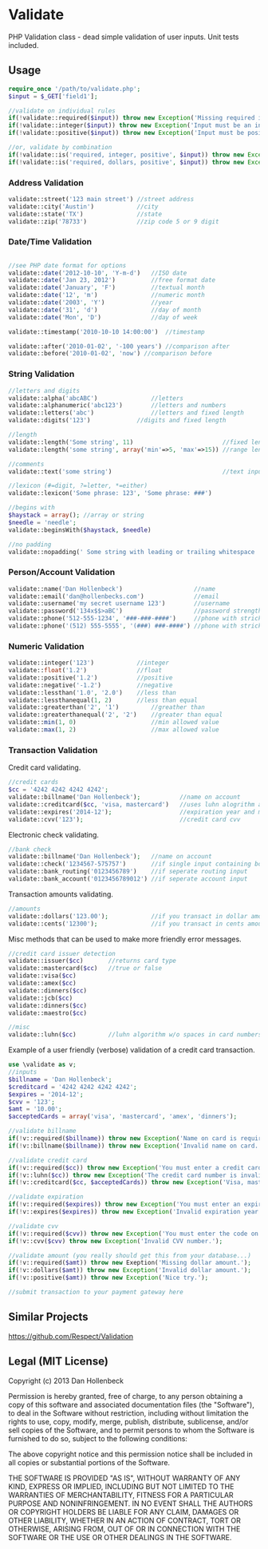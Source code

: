 Validate
========

PHP Validation class - dead simple validation of user inputs. Unit tests included.

## Usage ##
```php
require_once '/path/to/validate.php';
$input = $_GET['field1'];

//validate on individual rules
if(!validate::required($input)) throw new Exception('Missing required input!');
if(!validate::integer($input)) throw new Exception('Input must be an integer!');
if(!validate::positive($input)) throw new Exception('Input must be positive!');

//or, validate by combination
if(!validate::is('required, integer, positive', $input)) throw new Exception('Must be positive integer!');
if(!validate::is('required, dollars, positive', $input)) throw new Exception('Must be positive dollar amount!');
```
### Address Validation ###
```php
validate::street('123 main street')	//street address
validate::city('Austin')			//city
validate::state('TX')				//state
validate::zip('78733')				//zip code 5 or 9 digit
```

### Date/Time Validation ###
```php

//see PHP date format for options
validate::date('2012-10-10', 'Y-m-d')	//ISO date
validate::date('Jan 23, 2012')			//free format date
validate::date('January', 'F')			//textual month
validate::date('12', 'm')				//numeric month
validate::date('2003', 'Y')				//year
validate::date('31', 'd')				//day of month
validate::date('Mon', 'D')				//day of week

validate::timestamp('2010-10-10 14:00:00')	//timestamp

validate::after('2010-01-02', '-100 years')	//comparison after
validate::before('2010-01-02', 'now') //comparison before
```

### String Validation ###
```php
//letters and digits
validate::alpha('abcABC')				//letters
validate::alphanumeric('abc123')		//letters and numbers
validate::letters('abc')				//letters and fixed length
validate::digits('123')				//digits and fixed length

//length
validate::length('Some string', 11)							//fixed length
validate::length('some string', array('min'=>5, 'max'=>15))	//range length

//comments
validate::text('some string')								//text input like a comment

//lexicon (#=digit, ?=letter, *=either)
validate::lexicon('Some phrase: 123', 'Some phrase: ###')

//begins with
$haystack = array(); //array or string
$needle = 'needle';
validate::beginsWith($haystack, $needle)

//no padding
validate::nopadding(' Some string with leading or trailing whitespace ')
```

### Person/Account Validation ###
```php
validate::name('Dan Hollenbeck')					//name
validate::email('dan@hollenbecks.com')				//email
validate::username('my secret username 123')		//username
validate::password('134x$$>aBC')					//password strength
validate::phone('512-555-1234', '###-###-####')		//phone with strick format
validate::phone('(512) 555-5555', '(###) ###-####') //phone with strick format
```

### Numeric Validation ###
```php
validate::integer('123')			//integer
validate::float('1.2')				//float
validate::positive('1.2')			//positive
validate::negative('-1.2')			//negative
validate::lessthan('1.0', '2.0')	//less than
validate::lessthanequal(1, 2)		//less than equal
validate::greaterthan('2', '1')			//greather than
validate::greaterthanequal('2', '2')	//greater than equal
validate::min(1, 0)						//min allowed value
validate::max(1, 2)						//max allowed value
```

### Transaction Validation ###

Credit card validating.

```php
//credit cards
$cc = '4242 4242 4242 4242';
validate::billname('Dan Hollenbeck');			//name on account
validate::creditcard($cc, 'visa, mastercard') 	//uses luhn alogrithm and accepted issuers (card types)
validate::expires('2014-12');					//expiration year and month
validate::cvv('123');							//credit card cvv
```

Electronic check validating.
```php
//bank check
validate::billname('Dan Hollenbeck');	//name on account
validate::check('1234567-575757')		//if single input containing both routing and account numbers
validate::bank_routing('0123456789')	//if seperate routing input
validate::bank_account('0123456789012') //if seperate account input
```

Transaction amounts validating.
```php
//amounts
validate::dollars('123.00');			//if you transact in dollar amounts
validate::cents('12300');				//if you transact in cents amount
```

Misc methods that can be used to make more friendly error messages.
```php
//credit card issuer detection
validate::issuer($cc) 		//returns card type
validate::mastercard($cc)	//true or false
validate::visa($cc)
validate::amex($cc)
validate::dinners($cc)
validate::jcb($cc)
validate::dinners($cc)
validate::maestro($cc)

//misc
validate::luhn($cc) 		//luhn algorithm w/o spaces in card numbers
```
Example of a user friendly (verbose) validation of a credit card transaction.

```php
use \validate as v;
//inputs
$billname = 'Dan Hollenbeck';
$creditcard = '4242 4242 4242 4242';
$expires = '2014-12';
$cvv = '123';
$amt = '10.00';
$acceptedCards = array('visa', 'mastercard', 'amex', 'dinners');

//validate billname
if(!v::required($billname)) throw new Exception('Name on card is required.');
if(!v::billname($billname)) throw new Exception('Invalid name on card.');

//validate credit card
if(!v::required($cc)) throw new Exception('You must enter a credit card.');
if(!v::luhn($cc)) throw new Exception('The credit card number is invalid.');
if(!v::creditcard($cc, $acceptedCards)) throw new Exception('Visa, mastercard, amex, dinners cards only.');

//validate expiration
if(!v::required($expires)) throw new Exception('You must enter an expiration year and month.');
if(!v::expires($expires)) throw new Exception('Invalid expiration year and month.');

//validate cvv
if(!v::required($cvv)) throw new Exception('You must enter the code on the back of your card.');
if(!v::cvv($cvv) throw new Exception('Invalid CVV number.');

//validate amount (you really should get this from your database...)
if(!v::required($amt)) throw new Exeption('Missing dollar amount.');
if(!v::dollars($amt)) throw new Exception('Invalid dollar amount.');
if(!v::positive($amt)) throw new Exception('Nice try.');

//submit transaction to your payment gateway here
```

## Similar Projects ##
https://github.com/Respect/Validation



## Legal (MIT License) ##

Copyright (c) 2013 Dan Hollenbeck

Permission is hereby granted, free of charge, to any person obtaining a copy of this software and associated documentation files (the "Software"), to deal in the Software without restriction, including without limitation the rights to use, copy, modify, merge, publish, distribute, sublicense, and/or sell copies of the Software, and to permit persons to whom the Software is furnished to do so, subject to the following conditions:

The above copyright notice and this permission notice shall be included in all copies or substantial portions of the Software.

THE SOFTWARE IS PROVIDED "AS IS", WITHOUT WARRANTY OF ANY KIND, EXPRESS OR IMPLIED, INCLUDING BUT NOT LIMITED TO THE WARRANTIES OF MERCHANTABILITY, FITNESS FOR A PARTICULAR PURPOSE AND NONINFRINGEMENT. IN NO EVENT SHALL THE AUTHORS OR COPYRIGHT HOLDERS BE LIABLE FOR ANY CLAIM, DAMAGES OR OTHER LIABILITY, WHETHER IN AN ACTION OF CONTRACT, TORT OR OTHERWISE, ARISING FROM, OUT OF OR IN CONNECTION WITH THE SOFTWARE OR THE USE OR OTHER DEALINGS IN THE SOFTWARE.